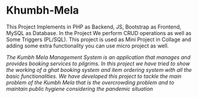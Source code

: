 # Khumbh-Mela
This Project Implements in PHP as Backend, JS, Bootstrap as Frontend, MySQL as Database. In the Project We perform CRUD operations as well as Some Triggers (PL/SQL). This project is used as Mini Project in Collage and adding some extra functionality you can use micro project as well. 

*The Kumbh Mela Management System is an application that manages and provides booking
services to pilgrims. In this project we have tried to show the working of a ghat booking system
and item ordering system with all the basic functionalities. We have developed this project to
tackle the main problem of the Kumbh Mela that is the overcrowding problem and to maintain
public hygiene considering the pandemic situation*
